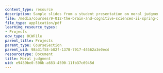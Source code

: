 ```yaml
---
content_type: resource
description: Sample slides from a student presentation on moral judgment.
file: /media/courses/9-012-the-brain-and-cognitive-sciences-ii-spring-2006/e9439be0508ba683459011fb37c6945d_ktsourides_prese.pdf
file_type: application/pdf
learning_resource_types:
- Projects
ocw_type: OCWFile
parent_title: Projects
parent_type: CourseSection
parent_uid: 98a31f58-b82f-1370-7917-44662a3e0ecd
resourcetype: Document
title: Moral judgment
uid: e9439be0-508b-a683-4590-11fb37c6945d
---
```


